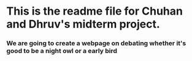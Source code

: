 # This is the readme file for Chuhan and Dhruv's midterm project.
### We are going to create a webpage on debating whether it's good to be a night owl or a early bird
